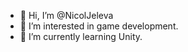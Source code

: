 - 👋 Hi, I’m @NicolJeleva
- 👀 I’m interested in game development.
- 🌱 I’m currently learning Unity.


<!---
NicolJeleva/NicolJeleva is a ✨ special ✨ repository because its `README.md` (this file) appears on your GitHub profile.
You can click the Preview link to take a look at your changes.
--->
